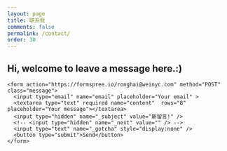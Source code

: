 ```yaml
---
layout: page
title: 联系我
comments: false
permalink: /contact/
order: 30
---
```

## Hi, welcome to leave a message here.:)

<div>

	<form action="https://formspree.io/ronghai@weinyc.com" method="POST" class="message">
	  <input type="email" name="email" placeholder="Your email" >
	  <textarea type="text" required name="content"  rows="8" placeholder="Your message"></textarea>
	  <input type="hidden" name="_subject" value="新留言!" />
	  <!-- <input type="hidden" name="_next" value="" /> -->
	  <input type="text" name="_gotcha" style="display:none" />
	  <button type="submit">Send</button>
	</form>
</div>
